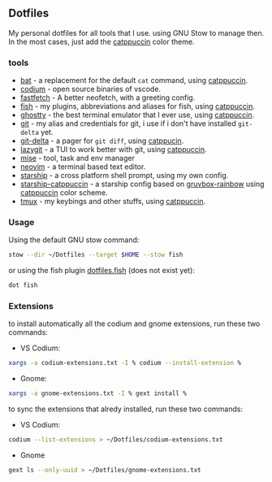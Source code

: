 ## Dotfiles

My personal dotfiles for all tools that I use. using GNU Stow to manage then. In the most cases, just add the [catppuccin](https://catppuccin.com/) color theme.

### tools

- [bat](https://github.com/sharkdp/bat) - a replacement for the default `cat` command, using [catppuccin](https://github.com/catppuccin/bat).
- [codium](https://vscodium.com/) - open source binaries of vscode.
- [fastfetch](https://github.com/fastfetch-cli/fastfetch) - A better neofetch, with a greeting config.
- [fish](https://fishshell.com/) - my plugins, abbreviations and aliases for fish, using [catppuccin](https://github.com/catppuccin/fish).
- [ghostty](https://ghostty.org/) - the best terminal emulator that I ever use, using [catppuccin](https://github.com/catppuccin/ghostty).
- [git](https://git-scm.com/) - my alias and credentials for git, i use if i don't have installed `git-delta` yet.
- [git-delta](https://github.com/dandavison/delta) - a pager for `git diff`, using [catppucin](https://github.com/catppuccin/delta).
- [lazygit](https://github.com/jesseduffield/lazygit) - a TUI to work better with git, using [catppuccin](https://github.com/catppuccin/starship).
- [mise](https://mise.jdx.dev/) - tool, task and env manager
- [neovim](https://neovim.io/) - a terminal based text editor.
- [starship](https://starship.rs/) - a cross platform shell prompt, using my own config.
- [starship-catppuccin](https://starship.rs/) - a starship config based on [gruvbox-rainbow](https://starship.rs/presets/gruvbox-rainbow) using [catppuccin](https://github.com/catppuccin/starship) color scheme.
- [tmux](https://github.com/tmux/tmux) - my keybings and other stuffs, using [catppuccin](https://github.com/catppuccin/tmux).

### Usage

Using the default GNU stow command:

```bash
stow --dir ~/Dotfiles --target $HOME --stow fish
```

or using the fish plugin [dotfiles.fish](https://rafaScalet/Dotfiles.fish) (does not exist yet): 

```bash
dot fish
```

### Extensions

to install automatically all the codium and gnome extensions, run these two commands:

- VS Codium:

```bash
xargs -a codium-extensions.txt -I % codium --install-extension %
```

- Gnome:

```bash
xargs -a gnome-extensions.txt -I % gext install %
```

to sync the extensions that alredy installed, run these two commands:

- VS Codium:

```bash
codium --list-extensions > ~/Dotfiles/codium-extensions.txt
```

- Gnome

```bash
gext ls --only-uuid > ~/Dotfiles/gnome-extensions.txt
```
